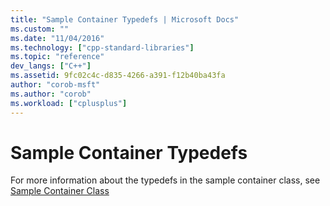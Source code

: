 ```yaml
---
title: "Sample Container Typedefs | Microsoft Docs"
ms.custom: ""
ms.date: "11/04/2016"
ms.technology: ["cpp-standard-libraries"]
ms.topic: "reference"
dev_langs: ["C++"]
ms.assetid: 9fc02c4c-d835-4266-a391-f12b40ba43fa
author: "corob-msft"
ms.author: "corob"
ms.workload: ["cplusplus"]
---
```

# Sample Container Typedefs

For more information about the typedefs in the sample container class, see [Sample Container Class](../standard-library/sample-container-class.md)
